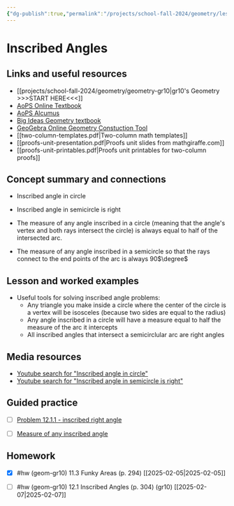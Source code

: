 ```yaml
---
{"dg-publish":true,"permalink":"/projects/school-fall-2024/geometry/lessons/12-1-inscribed-angle-in-circle/"}
---
```



#  Inscribed Angles

## Links and useful resources 

- [[projects/school-fall-2024/geometry/geometry-gr10\|gr10's Geometry >>>START HERE<<<]]
- [AoPS Online Textbook](https://artofproblemsolving.com/ebooks/intro-geometry-ebook/c0toc)
- [AoPS Alcumus](https://artofproblemsolving.com/teacher/students)
- [Big Ideas Geometry textbook](https://bim.easyaccessmaterials.com/?level=12)
- [GeoGebra Online Geometry Constuction Tool](https://www.geogebra.org/geometry?lang=en/)
- [[two-column-templates.pdf|Two-column math templates]]
- [[proofs-unit-presentation.pdf|Proofs unit slides from mathgiraffe.com]]
- [[proofs-unit-printables.pdf|Proofs unit printables for two-column proofs]]



## Concept summary and connections


- Inscribed angle in circle 
- Inscribed angle in semicircle is right 

- The measure of any angle inscribed in a circle (meaning that the angle's vertex and both rays intersect the circle) is always equal to half of the intersected arc.
- The measure of any angle inscribed in a semicircle so that the rays connect to the end points of the arc is always 90$\degree$ 

## Lesson and worked examples

- Useful tools for solving inscribed angle problems:
    - Any triangle you make inside a circle where the center of the circle is a vertex will be isosceles (because two sides are equal to the radius)
    - Any angle inscribed in a circle will have a measure equal to half the measure of the arc it intercepts
    - All inscribed angles that intersect a semicirclular arc are right angles

## Media resources

- [Youtube search for "Inscribed angle in circle"](https://www.youtube.com/results?search_query=Inscribed%20angle%20in%20circle) 
- [Youtube search for "Inscribed angle in semicircle is right"](https://www.youtube.com/results?search_query=Inscribed%20angle%20in%20semicircle%20is%20right) 

## Guided practice


- [ ] [Problem 12.1.1 - inscribed right angle](https://artofproblemsolving.com/ebooks/intro-geometry-ebook/par/4148)  
- [ ] [Measure of any inscribed angle](https://artofproblemsolving.com/ebooks/intro-geometry-ebook/par/4153)  


## Homework

- [x] #hw (geom-gr10) 11.3 Funky Areas  (p. 294) [[2025-02-05\|2025-02-05]]
- [ ] #hw (geom-gr10) 12.1 Inscribed Angles  (p. 304) (gr10) [[2025-02-07\|2025-02-07]] 


